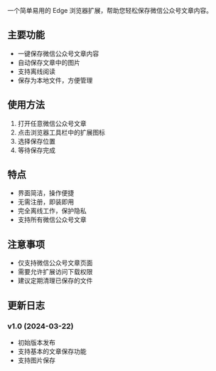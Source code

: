 一个简单易用的 Edge 浏览器扩展，帮助您轻松保存微信公众号文章内容。

## 主要功能

- 一键保存微信公众号文章内容
- 自动保存文章中的图片
- 支持离线阅读
- 保存为本地文件，方便管理

## 使用方法

1. 打开任意微信公众号文章
2. 点击浏览器工具栏中的扩展图标
3. 选择保存位置
4. 等待保存完成

## 特点

- 界面简洁，操作便捷
- 无需注册，即装即用
- 完全离线工作，保护隐私
- 支持所有微信公众号文章

## 注意事项

- 仅支持微信公众号文章页面
- 需要允许扩展访问下载权限
- 建议定期清理已保存的文件

## 更新日志

### v1.0 (2024-03-22)
- 初始版本发布
- 支持基本的文章保存功能
- 支持图片保存 
